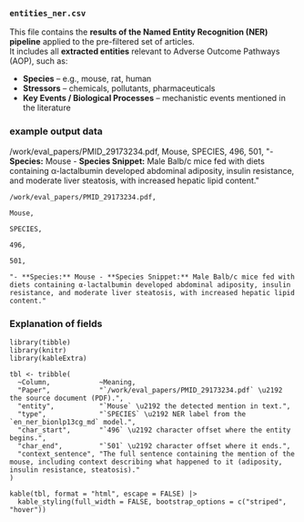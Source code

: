 ### `entities_ner.csv`

This file contains the **results of the Named Entity Recognition (NER) pipeline** applied to the pre-filtered set of articles.  
It includes all **extracted entities** relevant to Adverse Outcome Pathways (AOP), such as:

- **Species** – e.g., mouse, rat, human  
- **Stressors** – chemicals, pollutants, pharmaceuticals  
- **Key Events / Biological Processes** – mechanistic events mentioned in the literature  


### example output data

/work/eval_papers/PMID_29173234.pdf,
Mouse,
SPECIES,
496,
501,
"- **Species:** Mouse - **Species Snippet:** Male Balb/c mice fed with diets containing α-lactalbumin developed abdominal adiposity, insulin resistance, and moderate liver steatosis, with increased hepatic lipid content."

```csv
/work/eval_papers/PMID_29173234.pdf,
```
```csv
Mouse,
```
```csv
SPECIES,
```
```csv
496,
```
```csv
501,
```

```csv
"- **Species:** Mouse - **Species Snippet:** Male Balb/c mice fed with diets containing α-lactalbumin developed abdominal adiposity, insulin resistance, and moderate liver steatosis, with increased hepatic lipid content."
```

### Explanation of fields

```{r, echo=FALSE, message=FALSE, warning=FALSE}
library(tibble)
library(knitr)
library(kableExtra)

tbl <- tribble(
  ~Column,            ~Meaning,
  "Paper",            "`/work/eval_papers/PMID_29173234.pdf` \u2192 the source document (PDF).",
  "entity",           "`Mouse` \u2192 the detected mention in text.",
  "type",             "`SPECIES` \u2192 NER label from the `en_ner_bionlp13cg_md` model.",
  "char_start",       "`496` \u2192 character offset where the entity begins.",
  "char_end",         "`501` \u2192 character offset where it ends.",
  "context_sentence", "The full sentence containing the mention of the mouse, including context describing what happened to it (adiposity, insulin resistance, steatosis)."
)

kable(tbl, format = "html", escape = FALSE) |>
  kable_styling(full_width = FALSE, bootstrap_options = c("striped", "hover"))
